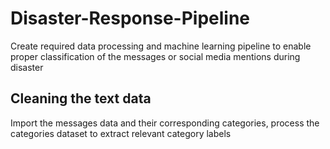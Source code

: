 # Disaster-Response-Pipeline
Create required data processing and machine learning pipeline to enable proper classification of the messages or social media mentions during disaster

## Cleaning the text data
Import the messages data and their corresponding categories, process the categories dataset to extract relevant category labels
